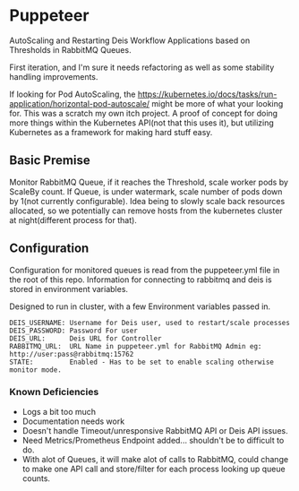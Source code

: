 # Puppeteer

AutoScaling and Restarting Deis Workflow Applications based on Thresholds in RabbitMQ Queues.

First iteration, and I'm sure it needs refactoring as well as some stability handling improvements.

If looking for Pod AutoScaling, the https://kubernetes.io/docs/tasks/run-application/horizontal-pod-autoscale/ might be more of what your looking for.  This was a scratch my own itch project. A proof of concept for doing more things within the Kubernetes API(not that this uses it), but utilizing Kubernetes as a framework for making hard stuff easy. 

## Basic Premise

Monitor RabbitMQ Queue, if it reaches the Threshold, scale worker pods by ScaleBy count.  If Queue, is under watermark, scale number of pods down by 1(not currently configurable).  Idea being to slowly scale back resources allocated, so we potentially can remove hosts from the kubernetes cluster at night(different process for that).

## Configuration

Configuration for monitored queues is read from the puppeteer.yml file in the root of this repo.  Information for connecting to rabbitmq and deis is stored in environment variables.

Designed to run in cluster, with a few Environment variables passed in.

    DEIS_USERNAME: Username for Deis user, used to restart/scale processes
    DEIS_PASSWORD: Password For user
    DEIS_URL:      Deis URL for Controller
    RABBITMQ_URL:  URL Name in puppeteer.yml for RabbitMQ Admin eg: http://user:pass@rabbitmq:15762
    STATE:         Enabled - Has to be set to enable scaling otherwise monitor mode.


### Known Deficiencies

- Logs a bit too much
- Documentation needs work
- Doesn't handle Timeout/unresponsive RabbitMQ API or Deis API issues.
- Need Metrics/Prometheus Endpoint added... shouldn't be to difficult to do.
- With alot of Queues, it will make alot of calls to RabbitMQ, could change to make one API call and store/filter for each process looking up queue counts.
